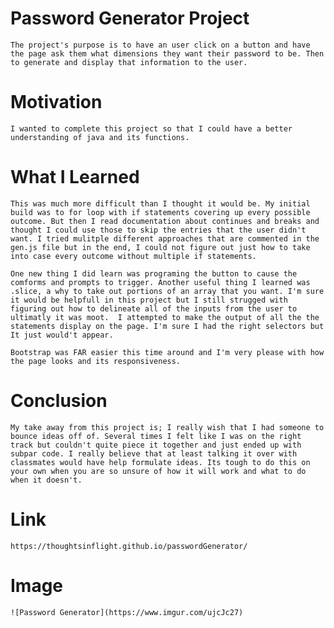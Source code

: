 # Password Generator Project
    The project's purpose is to have an user click on a button and have the page ask them what dimensions they want their password to be. Then to generate and display that information to the user.
# Motivation
    I wanted to complete this project so that I could have a better understanding of java and its functions.
# What I Learned
    This was much more difficult than I thought it would be. My initial build was to for loop with if statements covering up every possible outcome. But then I read documentation about continues and breaks and thought I could use those to skip the entries that the user didn't want. I tried mulitple different approaches that are commented in the gen.js file but in the end, I could not figure out just how to take into case every outcome without multiple if statements. 

    One new thing I did learn was programing the button to cause the comforms and prompts to trigger. Another useful thing I learned was .slice, a why to take out portions of an array that you want. I'm sure it would be helpfull in this project but I still strugged with figuring out how to delineate all of the inputs from the user to ultimatly it was moot.  I attempted to make the output of all the the statements display on the page. I'm sure I had the right selectors but It just would't appear.

    Bootstrap was FAR easier this time around and I'm very please with how the page looks and its responsiveness.
# Conclusion
    My take away from this project is; I really wish that I had someone to bounce ideas off of. Several times I felt like I was on the right track but couldn't quite piece it together and just ended up with subpar code. I really believe that at least talking it over with classmates would have help formulate ideas. Its tough to do this on your own when you are so unsure of how it will work and what to do when it doesn't.
# Link
    https://thoughtsinflight.github.io/passwordGenerator/
# Image
    ![Password Generator](https://www.imgur.com/ujcJc27)